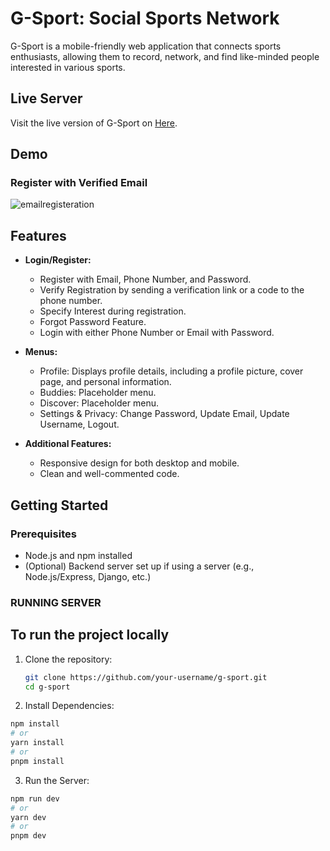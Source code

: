 # G-Sport: Social Sports Network

G-Sport is a mobile-friendly web application that connects sports enthusiasts, allowing them to record, network, and find like-minded people interested in various sports.

## Live Server

Visit the live version of G-Sport on [Here](https://g-sport.vercel.app/).

## Demo

### Register with Verified Email 
![emailregisteration](https://github.com/Remi-dee/g-sport/assets/96704300/bfa7e877-0dec-4b35-9a44-4bcc05402cdc)

## Features

- **Login/Register:**
  - Register with Email, Phone Number, and Password.
  - Verify Registration by sending a verification link or a code to the phone number.
  - Specify Interest during registration.
  - Forgot Password Feature.
  - Login with either Phone Number or Email with Password.

- **Menus:**
  - Profile: Displays profile details, including a profile picture, cover page, and personal information.
  - Buddies: Placeholder menu.
  - Discover: Placeholder menu.
  - Settings & Privacy: Change Password, Update Email, Update Username, Logout.

- **Additional Features:**
  - Responsive design for both desktop and mobile.
  - Clean and well-commented code.
  

## Getting Started

### Prerequisites

- Node.js and npm installed
- (Optional) Backend server set up if using a server (e.g., Node.js/Express, Django, etc.)

### RUNNING SERVER
## To run the project locally

1. Clone the repository:

   ```bash
   git clone https://github.com/your-username/g-sport.git
   cd g-sport

2. Install Dependencies:   
```bash
npm install
# or
yarn install
# or
pnpm install
```

3. Run the Server:
```bash
npm run dev
# or
yarn dev
# or
pnpm dev
```
   
